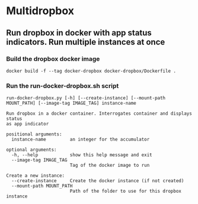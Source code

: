 # Multidropbox
## Run dropbox in docker with app status indicators. Run multiple instances at once

### Build the dropbox docker image
`docker build -f --tag docker-dropbox docker-dropbox/Dockerfile .`
### Run the run-docker-dropbox.sh script
`run-docker-dropbox.py [-h] [--create-instance] [--mount-path MOUNT_PATH] [--image-tag IMAGE_TAG] instance-name`

```
Run dropbox in a docker container. Interrogates container and displays status
as app indicator

positional arguments:
  instance-name         an integer for the accumulator

optional arguments:
  -h, --help            show this help message and exit
  --image-tag IMAGE_TAG
                        Tag of the docker image to run

Create a new instance:
  --create-instance     Create the docker instance (if not created)
  --mount-path MOUNT_PATH
                        Path of the folder to use for this dropbox instance
```